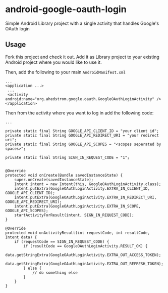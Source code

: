 android-google-oauth-login
==========================

Simple Android Library project with a single activity that handles Google's OAuth login


## Usage ##


Fork this project and check it out. Add it as Library project to your existing Android project where you would like to use it.

Then, add the following to your main `AndroidManifest.xml`

```
...
<application ...>
 ...
 <activity android:name="org.ahedstrom.google.oauth.GoogleOAuthLoginActivity" />
</application>

```

Then from the activity where you want to log in add the following code:

```
...

private static final String GOOGLE_API_CLIENT_ID = "your client id";
private static final String GOOGLE_API_REDIRECT_URI = "your redirect uri";
private static final String GOOGLE_API_SCOPES = "<scopes seperated by spaces>";

private static final String SIGN_IN_REQUEST_CODE = "1";


@Override
protected void onCreate(Bundle savedInstanceState) {
	super.onCreate(savedInstanceState);
	Intent intent = new Intent(this, GoogleOAuthLoginActivity.class);
	intent.putExtra(GoogleOAuthLoginActivity.EXTRA_IN_CLIENT_ID, GOOGLE_API_CLIENT_ID);
	intent.putExtra(GoogleOAuthLoginActivity.EXTRA_IN_REDIRECT_URI, GOOGLE_API_REDIRECT_URI);
	intent.putExtra(GoogleOAuthLoginActivity.EXTRA_IN_SCOPE, GOOGLE_API_SCOPES);
	startActivityForResult(intent, SIGN_IN_REQUEST_CODE);
}

@Override
protected void onActivityResult(int requestCode, int resultCode, Intent data) {
	if (requestCode == SIGN_IN_REQUEST_CODE) {
		if (resultCode == GoogleOAuthLoginActivity.RESULT_OK) {
			data.getStringExtra(GoogleOAuthLoginActivity.EXTRA_OUT_ACCESS_TOKEN);
			data.getStringExtra(GoogleOAuthLoginActivity.EXTRA_OUT_REFRESH_TOKEN);
		} else {
			// do something else
		}
	}
}
		
```



